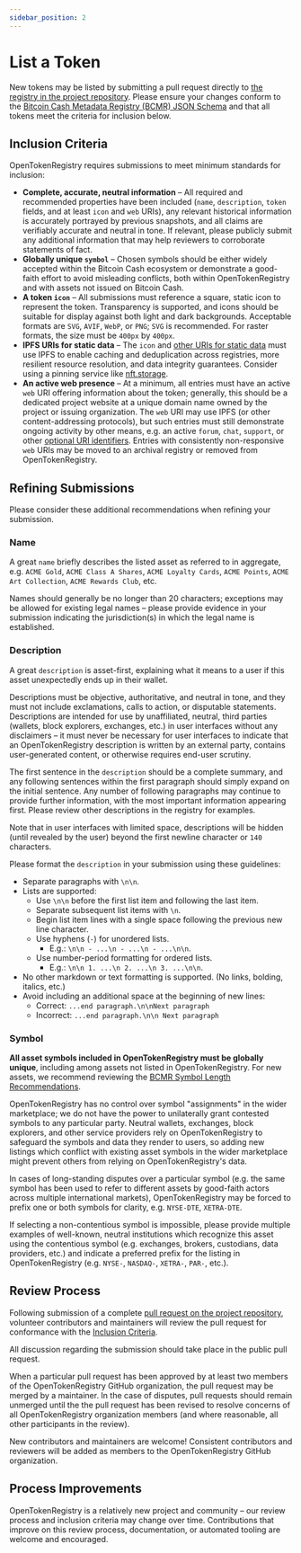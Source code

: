 ```yaml
---
sidebar_position: 2
---
```


# List a Token

New tokens may be listed by submitting a pull request directly to [the registry in the project repository](https://github.com/OpenTokenRegistry/otr.cash/blob/master/static/.well-known/bitcoin-cash-metadata-registry.json). Please ensure your changes conform to the [Bitcoin Cash Metadata Registry (BCMR) JSON Schema](https://cashtokens.org/docs/bcmr/chip/#metadata-registry-json-schema) and that all tokens meet the criteria for inclusion below.

## Inclusion Criteria

OpenTokenRegistry requires submissions to meet minimum standards for inclusion:

- **Complete, accurate, neutral information** – All required and recommended properties have been included (`name`, `description`, `token` fields, and at least `icon` and `web` URIs), any relevant historical information is accurately portrayed by previous snapshots, and all claims are verifiably accurate and neutral in tone. If relevant, please publicly submit any additional information that may help reviewers to corroborate statements of fact.
- **Globally unique `symbol`** – Chosen symbols should be either widely accepted within the Bitcoin Cash ecosystem or demonstrate a good-faith effort to avoid misleading conflicts, both within OpenTokenRegistry and with assets not issued on Bitcoin Cash.
- **A token `icon`** – All submissions must reference a square, static icon to represent the token. Transparency is supported, and icons should be suitable for display against both light and dark backgrounds. Acceptable formats are `SVG`, `AVIF`, `WebP`, or `PNG`; `SVG` is recommended. For raster formats, the size must be `400px` by `400px`.
- **IPFS URIs for static data** – The `icon` and [other URIs for static data](https://github.com/bitjson/chip-bcmr#authentication-of-static-data) must use IPFS to enable caching and deduplication across registries, more resilient resource resolution, and data integrity guarantees. Consider using a pinning service like [nft.storage](https://nft.storage/).
- **An active web presence** – At a minimum, all entries must have an active `web` URI offering information about the token; generally, this should be a dedicated project website at a unique domain name owned by the project or issuing organization. The `web` URI may use IPFS (or other content-addressing protocols), but such entries must still demonstrate ongoing activity by other means, e.g. an active `forum`, `chat`, `support`, or other [optional URI identifiers](https://cashtokens.org/docs/bcmr/chip/#optional-uri-identifiers). Entries with consistently non-responsive `web` URIs may be moved to an archival registry or removed from OpenTokenRegistry.

## Refining Submissions

Please consider these additional recommendations when refining your submission.

### Name

A great `name` briefly describes the listed asset as referred to in aggregate, e.g. `ACME Gold`, `ACME Class A Shares`, `ACME Loyalty Cards`, `ACME Points`, `ACME Art Collection`, `ACME Rewards Club`, etc.

Names should generally be no longer than 20 characters; exceptions may be allowed for existing legal names – please provide evidence in your submission indicating the jurisdiction(s) in which the legal name is established.

### Description

A great `description` is asset-first, explaining what it means to a user if this asset unexpectedly ends up in their wallet.

Descriptions must be objective, authoritative, and neutral in tone, and they must not include exclamations, calls to action, or disputable statements. Descriptions are intended for use by unaffiliated, neutral, third parties (wallets, block explorers, exchanges, etc.) in user interfaces without any disclaimers – it must never be necessary for user interfaces to indicate that an OpenTokenRegistry description is written by an external party, contains user-generated content, or otherwise requires end-user scrutiny.

The first sentence in the `description` should be a complete summary, and any following sentences within the first paragraph should simply expand on the initial sentence. Any number of following paragraphs may continue to provide further information, with the most important information appearing first. Please review other descriptions in the registry for examples.

Note that in user interfaces with limited space, descriptions will be hidden (until revealed by the user) beyond the first newline character or `140` characters.

Please format the `description` in your submission using these guidelines:

- Separate paragraphs with `\n\n`.
- Lists are supported:
  - Use `\n\n` before the first list item and following the last item.
  - Separate subsequent list items with `\n`.
  - Begin list item lines with a single space following the previous new line character.
  - Use hyphens (`-`) for unordered lists.
    - E.g.: `\n\n - ...\n - ...\n - ...\n\n`.
  - Use number-period formatting for ordered lists.
    - E.g.: `\n\n 1. ...\n 2. ...\n 3. ...\n\n`.
- No other markdown or text formatting is supported. (No links, bolding, italics, etc.)
- Avoid including an additional space at the beginning of new lines:
  - Correct: `...end paragraph.\n\nNext paragraph`
  - Incorrect: `...end paragraph.\n\n Next paragraph`

### Symbol

**All asset symbols included in OpenTokenRegistry must be globally unique**, including among assets not listed in OpenTokenRegistry. For new assets, we recommend reviewing the [BCMR Symbol Length Recommendations](https://cashtokens.org/docs/bcmr/chip#symbol-length-recommendations).

OpenTokenRegistry has no control over symbol "assignments" in the wider marketplace; we do not have the power to unilaterally grant contested symbols to any particular party. Neutral wallets, exchanges, block explorers, and other service providers rely on OpenTokenRegistry to safeguard the symbols and data they render to users, so adding new listings which conflict with existing asset symbols in the wider marketplace might prevent others from relying on OpenTokenRegistry's data.

In cases of long-standing disputes over a particular symbol (e.g. the same symbol has been used to refer to different assets by good-faith actors across multiple international markets), OpenTokenRegistry may be forced to prefix one or both symbols for clarity, e.g. `NYSE-DTE`, `XETRA-DTE`.

If selecting a non-contentious symbol is impossible, please provide multiple examples of well-known, neutral institutions which recognize this asset using the contentious symbol (e.g. exchanges, brokers, custodians, data providers, etc.) and indicate a preferred prefix for the listing in OpenTokenRegistry (e.g. `NYSE-`, `NASDAQ-`, `XETRA-`, `PAR-`, etc.).

## Review Process

Following submission of a complete [pull request on the project repository](https://github.com/OpenTokenRegistry/otr.cash/pulls), volunteer contributors and maintainers will review the pull request for conformance with the [Inclusion Criteria](#inclusion-criteria).

All discussion regarding the submission should take place in the public pull request.

When a particular pull request has been approved by at least two members of the OpenTokenRegistry GitHub organization, the pull request may be merged by a maintainer. In the case of disputes, pull requests should remain unmerged until the the pull request has been revised to resolve concerns of all OpenTokenRegistry organization members (and where reasonable, all other participants in the review).

New contributors and maintainers are welcome! Consistent contributors and reviewers will be added as members to the OpenTokenRegistry GitHub organization.

## Process Improvements

OpenTokenRegistry is a relatively new project and community – our review process and inclusion criteria may change over time. Contributions that improve on this review process, documentation, or automated tooling are welcome and encouraged.
